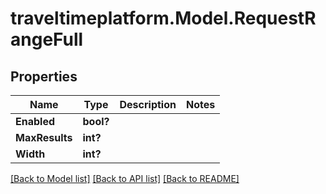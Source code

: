 # traveltimeplatform.Model.RequestRangeFull
## Properties

Name | Type | Description | Notes
------------ | ------------- | ------------- | -------------
**Enabled** | **bool?** |  | 
**MaxResults** | **int?** |  | 
**Width** | **int?** |  | 

[[Back to Model list]](../README.md#documentation-for-models) [[Back to API list]](../README.md#documentation-for-api-endpoints) [[Back to README]](../README.md)

